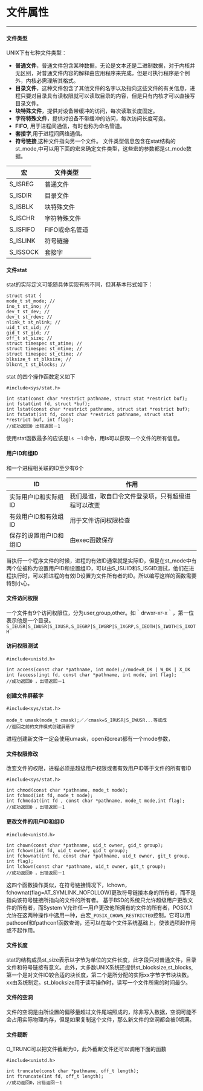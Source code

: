 # 文件属性
---
#### 文件类型
UNIX下有七种文件类型：  
- **普通文件**，普通文件包含某种数据，无论是文本还是二进制数据，对于内核并无区别，对普通文件内容的解释由应用程序来完成，但是可执行程序是个例外，内核必需理解其格式。
- **目录文件**，这种文件包含了其他文件的名字以及指向这些文件的有关信息，进程只要对目录具有读权限就可以读取目录的内容，但是只有内核才可以直接写目录文件。
- **块特殊文件**，提供对设备带缓冲的访问，每次读取长度固定。
- **字符特殊文件**，提供对设备不带缓冲的访问，每次访问长度可变。
- **FIFO**, 用于进程间通信，有时也称为命名管道。
- **套接字**,用于进程间网络通信。
- **符号链接**,这种文件指向另一个文件。
文件类型信息包含在stat结构的st_mode,中可以用下面的宏来确定文件类型，这些宏的参数都是st_mode数据。

| 宏 | 文件类型 |
| ----- | ----- |
| S_ISREG| 普通文件 |
| S_ISDIR | 目录文件 |
| S_ISBLK |块特殊文件 |
| S_ISCHR | 字符特殊文件 |
| S_ISFIFO | FIFO或命名管道 |
| S_ISLINK | 符号链接 |
| S_ISSOCK| 套接字 |

#### 文件stat
stat的实际定义可能随具体实现有所不同，但其基本形式如下：
```
struct stat {
mode_t st_mode; //
ino_t st_ino; //
dev_t st_dev; //
dev_t st_rdev; //
nlink_t st_nlink; //
uid_t st_uid; //
gid_t st_gid; //
off_t st_size; //
struct timespec st_atime; //
struct timespec st_mtime; //
struct timespec st_ctime; //
blksize_t st_blksize; //
blkcnt_t st_blocks; //
```
stat 的四个操作函数定义如下
```
#include<sys/stat.h>

int stat(const char *restrict pathname, struct stat *restrict buf);
int fstat(int fd, struct *buf);
int lstat(const char *restrict pathname, struct stat *restrict buf);
int fstatat(int fd, const char *restrict pathname, struct stat *restrict buf, int flag);
//成功返回0 出错返回－1
```
使用stat函数最多的应该是`ls －l`命令，用ls可以获取一个文件的所有信息。

#### 用户ID和组ID
和一个进程相关联的ID至少有6个

| ID | 作用 |
| ----- | ----- |
| 实际用户ID和实际组ID | 我们是谁，取自口令文件登录项，只有超级进程可以改变 |
| 有效用户ID和有效组ID | 用于文件访问权限检查 |
| 保存的设置用户ID和组ID | 由exec函数保存 |
当执行一个程序文件的时候，进程的有效ID通常就是实际ID，但是在st_mode中有两个位被称为设置用户ID和设置组ID，可以由S_ISUID和S_ISGID测试，他们在进程执行时，可以把进程的有效ID设置为文件所有者的ID。所以编写这样的函数需要特别小心，

#### 文件访问权限
一个文件有9个访问权限位，分为user,group,other。如｀drwxr-xr-x｀，第一位表示他是一个目录。
`S_IEUSR|S_IWUSR|S_IXUSR,S_IEGRP|S_IWGRP|S_IXGRP,S_IEOTH|S_IWOTH|S_IXOTH`

#### 访问权限测试
```
#include<unistd.h>

int access(const char *pathname, int mode);//mode=R_OK | W_OK | X_OK
int faccess(ingt fd, const char *pathname, int mode, int flag);
//成功返回0 ，出错返回－1
```

#### 创建文件屏蔽字
```
#include<sys/stat.h>

mode_t umask(mode_t cmask);／／cmask=S_IRUSR|S_IWUSR...等或成
//返回之前的文件模式创建屏蔽字
```
进程创建新文件一定会使用umask，open和creat都有一个mode参数，

#### 文件权限修改
改变文件的权限，进程必须是超级用户权限或者有效用户ID等于文件的所有者ID
```
#include<sys/stat.h>

int chmod(const char *pathname, mode_t mode);
int fchmod(int fd, mode_t mode);
int fchmodat(int fd , const char *pathname, mode_t mode,int flag);
//成功返回0 ，出错返回－1
```

#### 更改文件的用户ID和组ID
```
#include<unistd.h>

int chown(const char *pathname, uid_t owner, gid_t group);
int fchown(int fd, uid_t owner, gid_t group);
int fchownat(int fd, const char *pathname, uid_t owner, git_t group, int flag);
int lchown(const char *pathname, uid_t owner, git_t group);
//成功返回0 ，出错返回－1
```
这四个函数操作类似，在符号链接情况下，lchown，fchownat(flag=AT_SYMLINK_NOFOLLOW)更改符号链接本身的所有者，而不是指向该符号链接所指向的文件的所有者。
基于BSD的系统只允许超级用户更改文件的所有者，而System V允许任一用户更改他所拥有的文件的所有者，POSIX.1允许在这两种操作中选用一种，由宏`_POSIX_CHOWN_RESTRICTED`控制，它可以用pathconf和fpathconf函数查询，还可以在每个文件系统基础上，使该选项起作用或不起作用。

#### 文件长度
stat的结构成员st_size表示以字节为单位的文件长度，此字段只对普通文件，目录文件和符号链接有意义。此外，大多数UNIX系统还提供st_blocksize,st_blocks,第一个是对文件IO较合适的块长度，第二个是所分配的实际xx字节字节块块数。xx由系统制定。st_blocksize用于读写操作时，读写一个文件所需的时间最少。

#### 文件的空洞
文件的空洞是由所设置的偏移量超过文件尾端照成的，除非写入数据，空洞可能不会占用实际物理内存，但是如果复制这个文件，那么新文件的空洞都会被0填满。

#### 文件截断
O_TRUNC可以把文件截断为0，此外截断文件还可以调用下面的函数
```
#include<unistd.h>

int truncate(const char *pathname, off_t length);
int ftruncate(int fd, off_t length);
//成功返回0，出错返回－1
```


